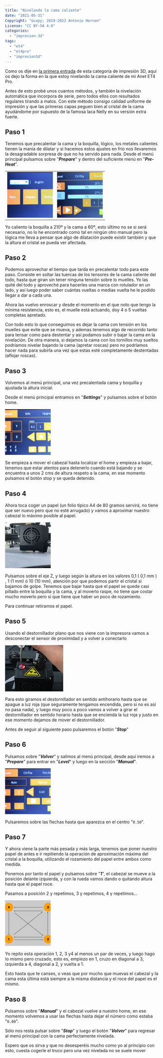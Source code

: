 ```yaml
---
title: "Nivelando la cama caliente"
date: "2021-05-31"
Copyright: "&copy; 2019-2023 Antonio Hernan"
License: "CC BY-SA 4.0"
categories: 
  - "impresion-3d"
tags: 
  - "et4"
  - "et4pro"
  - "impresion3d"
---
```


Como os dije en [la primera entrada](https://pruebadeconcepto.es/impresora-3d-anet-et4-pro/) de esta categoría de impresión 3D, aquí os dejo la forma en la que estoy nivelando la cama caliente de mi Anet ET4 Pro.

Antes de esto probé unos cuantos métodos, y también la nivelación automática que incorpora de serie, pero todos ellos con resultados regulares tirando a malos. Con este método consigo calidad uniforme de impresión y que las primeras capas peguen bien al cristal de la cama ayudándome por supuesto de la famosa laca Nelly en su versión extra fuerte.

## Paso 1

Tenemos que precalentar la cama y la boquilla, lógico, los metales calientes tienen la manía de dilatar y si hacemos estos ajustes en frío nos llevaremos la desagradable sorpresa de que no ha servido para nada. Desde el menú principal pulsamos sobre "_**Prepare**_" y dentro del suficiente menú en "**_Pre-Heat_**".

<table style="border-collapse: collapse; border: none; width: 100%;"><tbody><tr style="border: none;"><td style="border: none; width: 50%;"><img class="wp-image-717 size-thumbnail aligncenter" src="../images/ET4Pro_Menu1-150x150.png" alt="" width="150" height="150"></td><td style="border: none; width: 50%;"><img class="wp-image-718 size-thumbnail aligncenter" src="../images/ET4Pro_Menu2-150x150.png" alt="" width="150" height="150"></td></tr></tbody></table>

Yo caliento la boquilla a 210º y la cama a 60º, esto último no se si será necesario, no lo he encontrado como tal en ningún otro manual pero la lógica me lleva a pensar que algo de dilatación puede existir también y que la altura el cristal se pueda ver afectada.

## Paso 2

Podemos aprovechar el tiempo que tarda en precalentar todo para este paso. Consiste en soltar las tuercas de los tensores de la cama caliente del todo, hasta que giran sin tener ninguna tensión sobre lo muelles. Yo las quité del todo y aproveché para hacerles una marca con rotulador en un lado, y así luego poder saber cuántas vueltas o medias vuelta he le podido llegar a dar a cada una.

Ahora las vuelvo enroscar y desde el momento en el que noto que tengo la mínima resistencia, esto es, el muelle está actuando, doy 4 o 5 vueltas completas apretado.

Con todo esto lo que conseguimos es dejar la cama con tensión en los muelles que evite que se mueva, y ademas tenemos algo de recorrido tanto para tensar como para destentar y así podamos subir o bajar la cama en la nivelación. De otra manera, si dejamos la cama con los tornillos muy sueltos podríamos nivelar bajando la cama (apretar roscas) pero no podríamos hacer nada para subirla una vez que estas esté completamente destentadas (aflojar roscas).

## Paso 3

Volvemos al menú principal, una vez precalentada cama y boquilla y ajustada la altura inicial.

Desde el menú principal entramos en "_**Settings**_" y pulsamos sobre el botón home.

![](../images/ET4Pro_Menu3-150x150.png)

Se empieza a mover el cabezal hasta localizar el home y empieza a bajar, tenemos que estar atentos para detenerlo cuando está bajando y se encuentra a unos 2 cms de altura respeto a la cama, en ese momento pulsamos el botón stop y se queda detenido.

## Paso 4

Ahora toca coger un papel (un folio típico A4 de 80 gramos servirá, no tiene que ser nuevo pero que no esté arrugado) y vamos a aproximar nuestro cabezal lo máximo posible al papel.

![](../images/ET4Pro_Nivel1-150x150.png)

Pulsamos sobre el eje Z, y luego según la altura en los valores 0,1 ( 0,1 mm ) , 1 (1 mm) ó 10 (10 mm), atención por que podemos partir el cristal si bajamos de golpe. Tenemos que bajar hasta que el papel se quede casi pillado entre la boquilla y la cama, y al moverlo raspe, no tiene que costar mucho moverlo pero si que tiene que haber un poco de rozamiento.

Para continuar retiramos el papel.

## Paso 5

Usando el destornillador plano que nos viene con la impresora vamos a desconectar el sensor de proximidad y a volver a conectarlo

![](../images/ET4Pro_Nivel2.png)

Para esto giramos el destornillador en sentido antihorario hasta que se apague a luz roja (que seguramente tengamos encendida, pero si no es así no pasa nada), y luego muy poco a poco vamos a volver a girar el destornillador en sentido horario hasta que se encienda la luz roja y justo en ese momento dejamos de mover el destornillador.

Antes de seguir al siguiente paso pulsaremos el botón "_**Stop**_"

## Paso 6

Pulsamos sobre "_**Volver**_" y salimos al menú principal, desde aquí iremos a "_**Prepare**_" para entrar en "_**Level**_" y luego en la sección "_**Manual**_".

![](../images/ET4Pro_Menu4-150x150.png)

Pulsaremos sobre las flechas hasta que aparezca en el centro "`0.50`".

## Paso 7

Y ahora viene la parte más pesada y más larga, tenemos que poner nuestro papel de antes e ir repitiendo la operación de aproximación máxima del cristal a la boquilla, utilizando el rozamiento del papel entre ambos como medida.

Ponemos por tanto el papel y pulsamos sobre "_**1**_", el cabezal se mueve a la posición delante izquierda, y con la rueda vamos dando o quitando altura hasta que el papel roce.

Pasamos a posición 2 y repetimos, 3 y repetimos, 4 y repetimos...

![](../images/ET4Pro_Nivel3-150x150.png)

Yo repito esta operación 1, 2, 3 y4 al menos un par de veces, y luego hago lo mismo pero cruzado, esto es, empiezo en 1, cruzo en diagonal a 3, izquierda a 4, diagonal a 2, y vuelta a 1.

Esto hasta que te canses, o veas que por mucho que muevas el cabezal y la cama esta última está siempre a la misma distancia y el roce del papel es el mismo.

## Paso 8

Pulsamos sobre "**_Manual_**" y el cabezal vuelve a nuestro home, en ese momento volvemos a usar las flechas hasta dejar el número como estaba "`0.00`".

Sólo nos resta pulsar sobre "_**Stop**_" y luego el botón "_**Volver**_" para regresar al menú principal con la cama perfectamente nivelada.

Espero que os sirva y que no desesperéis mucho como yo al principio con esto, cuesta cogerle el truco pero una vez nivelada no se suele mover
